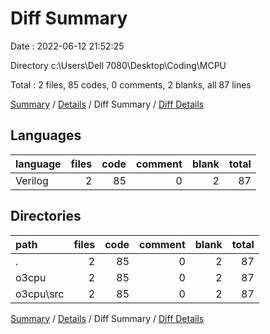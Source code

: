 # Diff Summary

Date : 2022-06-12 21:52:25

Directory c:\\Users\\Dell 7080\\Desktop\\Coding\\MCPU

Total : 2 files,  85 codes, 0 comments, 2 blanks, all 87 lines

[Summary](results.md) / [Details](details.md) / Diff Summary / [Diff Details](diff-details.md)

## Languages
| language | files | code | comment | blank | total |
| :--- | ---: | ---: | ---: | ---: | ---: |
| Verilog | 2 | 85 | 0 | 2 | 87 |

## Directories
| path | files | code | comment | blank | total |
| :--- | ---: | ---: | ---: | ---: | ---: |
| . | 2 | 85 | 0 | 2 | 87 |
| o3cpu | 2 | 85 | 0 | 2 | 87 |
| o3cpu\\src | 2 | 85 | 0 | 2 | 87 |

[Summary](results.md) / [Details](details.md) / Diff Summary / [Diff Details](diff-details.md)